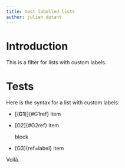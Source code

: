 ```yaml
---
title: test labelled lists
author: julien dutant
---
```


# Introduction

This is a filter for lists with custom labels.

# Tests

Here is the syntax for a list with custom labels:

* [(**G1**)]{#G1ref} item
* [G2]{#G2ref} item
  
  block

* [G3]{ref=label} item

Voilà. 
